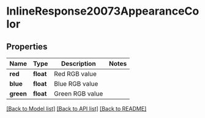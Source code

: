 # InlineResponse20073AppearanceColor

## Properties
Name | Type | Description | Notes
------------ | ------------- | ------------- | -------------
**red** | **float** | Red RGB value | 
**blue** | **float** | Blue RGB value | 
**green** | **float** | Green RGB value | 

[[Back to Model list]](../README.md#documentation-for-models) [[Back to API list]](../README.md#documentation-for-api-endpoints) [[Back to README]](../README.md)


